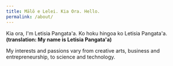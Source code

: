 ```yaml
---
title: Mālō e Lelei. Kia Ora. Hello.
permalink: /about/
---
```


Kia ora, I'm Letisia Pangata'a. Ko hoku hingoa ko Letisia Pangata'a. **(translation: My name is Letisia Pangata'a)**

My interests and passions vary from creative arts, business and entrepreneurship, to science and technology.
